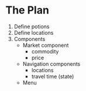 # The Plan

1. Define potions
1. Define locations
1. Components
    - Market component
        - commodity
        - price
    - Navigation components
        - locations
        - travel time (state)
    - Menu
